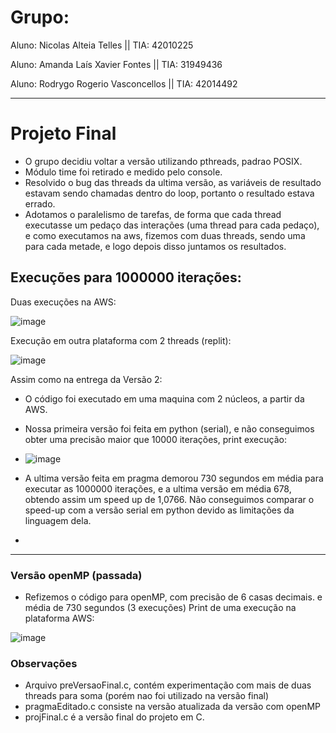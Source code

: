 # Grupo:

Aluno: Nicolas Alteia Telles || TIA: 42010225

Aluno: Amanda Laís Xavier Fontes || TIA: 31949436

Aluno: Rodrygo Rogerio Vasconcellos || TIA: 42014492


---

# Projeto Final

- O grupo decidiu voltar a versão utilizando pthreads, padrao POSIX.
- Módulo time foi retirado e medido pelo console.
- Resolvido o bug das threads da ultima versão, as variáveis de resultado estavam sendo chamadas dentro do loop, portanto o resultado estava errado.
- Adotamos o paralelismo de tarefas, de forma que cada thread executasse um pedaço das interações (uma thread para cada pedaço), e como executamos na aws, fizemos com duas threads, sendo uma para cada metade, e logo depois disso juntamos os resultados.

## Execuções para 1000000 iterações:

Duas execuções na AWS:

![image](https://user-images.githubusercontent.com/101070201/203726887-9db66276-564b-4cba-b660-f793eb026547.png)

Execução em outra plataforma com 2 threads (replit):

![image](https://user-images.githubusercontent.com/101070201/203727644-2dd6f818-d750-4d21-89eb-6587d3cf78c7.png)



Assim como na entrega da Versão 2:

* O código foi executado em uma maquina com 2 núcleos, a partir da AWS.
* Nossa primeira versão foi feita em python (serial), e não conseguimos obter uma precisão maior que 10000 iterações, print execução:
* ![image](https://user-images.githubusercontent.com/101070201/203731040-0ab6f0f8-8bbd-4034-98ac-b7608fc0c2a9.png)
* A ultima versão feita em pragma demorou 730 segundos em média para executar as 1000000 iterações, e a ultima versão em média 678, obtendo assim um speed up de 1,0766. Não conseguimos comparar o speed-up com a versão serial em python devido as limitações da linguagem dela.

* 
---

### Versão openMP (passada)

- Refizemos o código para openMP, com precisão de 6 casas decimais. e média de 730 segundos (3 execuções)
Print de uma execução na plataforma AWS:

![image](https://user-images.githubusercontent.com/101070201/203731908-643201a9-b23f-48b0-b7d5-370736ef4479.png)

### Observações
- Arquivo preVersaoFinal.c, contém experimentação com mais de duas threads para soma (porém nao foi utilizado na versão final)
- pragmaEditado.c consiste na versão atualizada da versão com openMP
- projFinal.c é a versão final do projeto em C.
